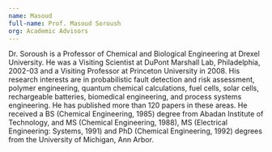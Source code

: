 ```yaml
---
name: Masoud
full-name: Prof. Masoud Soroush
org: Academic Advisors
---
```


Dr. Soroush is a Professor of Chemical and Biological Engineering at Drexel University. He was a Visiting Scientist at DuPont Marshall Lab, Philadelphia, 2002-03 and a Visiting Professor at Princeton University in 2008. His research interests are in probabilistic fault detection and risk assessment, polymer engineering, quantum chemical calculations, fuel cells, solar cells, rechargeable batteries, biomedical engineering, and process systems engineering. He has published more than 120 papers in these areas. He received a BS (Chemical Engineering, 1985) degree from Abadan Institute of Technology, and MS (Chemical Engineering, 1988), MS (Electrical Engineering: Systems, 1991) and PhD (Chemical Engineering, 1992) degrees from the University of Michigan, Ann Arbor.
